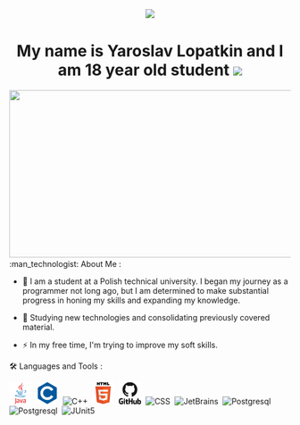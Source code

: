 <div id="header" align="center">
  <img src="https://media.giphy.com/media/WrNWPknO6rajK4Yx7n/giphy.gif" width="100"/>
</div>
<h1 align="center">
  My name is Yaroslav Lopatkin and I am 18 year old student
  <img src="https://media.giphy.com/media/hvRJCLFzcasrR4ia7z/giphy.gif" width="30px"/>
</h1>

<div align="center">
  <img src="https://media.giphy.com/media/l46Cy1rHbQ92uuLXa/giphy.gif" width="600" height="300"/>
</div>
:man_technologist: About Me :

- :telescope: I am a student at a Polish technical university. I began my journey as a programmer not long ago, but I am determined to make substantial progress in honing my skills and expanding my knowledge.

- :seedling: Studying new technologies and consolidating previously covered material.

- :zap: In my free time, I'm trying to improve my soft skills.

:hammer_and_wrench: Languages and Tools :

<div>
  <img src="https://github.com/devicons/devicon/blob/master/icons/java/java-original-wordmark.svg" title="Java" alt="Java" width="40" height="40"/>&nbsp;
  <img src="https://github.com/devicons/devicon/blob/master/icons/c/c-plain.svg" title="C" alt="C" width="40" height="40"/>&nbsp;
  <img src="https://cdn.jsdelivr.net/gh/devicons/devicon/icons/cplusplus/cplusplus-original.svg" title="C++" alt="C++" width="40" height="40"/>&nbsp;
  <img src="https://github.com/devicons/devicon/blob/master/icons/html5/html5-original-wordmark.svg" title="Html" alt="Html" width="40" height="40"/>&nbsp;
  <img src="https://github.com/devicons/devicon/blob/master/icons/github/github-original-wordmark.svg" title="GitHub" alt="GitHub" width="40" height="40"/>&nbsp;
  <img src="https://cdn.jsdelivr.net/gh/devicons/devicon/icons/css3/css3-original.svg" title="CSS" alt="CSS" width="40" height="40"/>&nbsp;
  <img src="https://cdn.jsdelivr.net/gh/devicons/devicon/icons/jetbrains/jetbrains-original.svg" title="JetBrains" alt="JetBrains" width="40" height="40"/>&nbsp;
  <img src="https://cdn.jsdelivr.net/gh/devicons/devicon/icons/postgresql/postgresql-original-wordmark.svg" title="Postgresql" alt="Postgresql" width="40" height="40"/>&nbsp;
  <img src="https://camo.githubusercontent.com/f3a840e7da1e9e2e82bee2fc94b152d05d2e4c96736f4cd97d17157085722ab9/68747470733a2f2f7777772e76657261636f64652e636f6d2f73697465732f64656661756c742f66696c65732f6d6176656e2d69636f6e2e706e67" title="Postgresql" alt="Postgresql" width="40" height="40"/>&nbsp;
  <img src="https://camo.githubusercontent.com/3a81f0e9711c9bf424832ca3a2655f80a96d3a5e49a28cd7ce08e20c7cdd0620/68747470733a2f2f6a756e69742e6f72672f6a756e6974352f6173736574732f696d672f6a756e6974352d6c6f676f2e706e67" title="JUnit5" alt="JUnit5" width="40" height="40"/>&nbsp;
</div>

